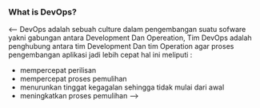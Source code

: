### What is DevOps?

<-- DevOps adalah sebuah culture dalam pengembangan suatu sofware yakni gabungan antara Development Dan Opereation, Tim DevOps adalah penghubung antara tim Development Dan tim Operation agar proses pengembangan aplikasi jadi lebih cepat hal ini meliputi :
- mempercepat perilisan
- mempercepat proses pemulihan
- menurunkan tinggat kegagalan sehingga tidak mulai dari awal
- meningkatkan proses pemulihan  -->